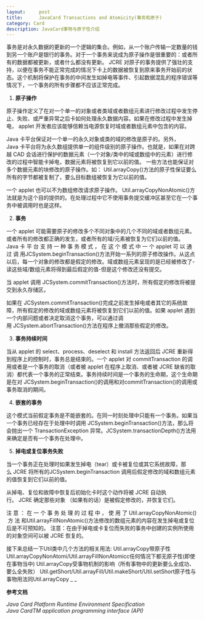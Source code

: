 ```yaml
---
layout:     post
title:      JavaCard Transactions and Atomicity(事务和原子)
category: Card
description: JavaCard事物与原子性介绍
---
```

事务是对永久数据的更新的一个逻辑的集合。例如，从一个账户传输一定数量的钱到另一个账户是银行的事务。对于一个事务来说成为原子操作是很重要的：或者所有的数据都被更新，或者什么都没有更新。 JCRE 对原子的事务提供了强壮的支持，以便在事务不能正常完成的情况下卡上的数据被恢复到原来事务开始前的状态。这个机制将保护在事务的中间发生如掉电等事件、引起数据混乱的程序错误等情况下，一个事务的所有步骤都不应该正常完成。

  1. **原子操作**

原子操作定义了在对一个单一的对象或者类域或者数组元素进行修改过程中发生停止、失败、或严重异常之后卡如何处理永久数据内容。如果在修改过程中发生掉电， applet 开发者应该能够信赖当电源恢复时域或者数组元素中包含的内容。

Java 卡平台保证对一个单一的永久对象或类的域的修改是原子的。另外，Java 卡平台将为永久数组提供单一的组件级别的原子操作。也就是，如果在对跨越 CAD 会话进行保护的数据元素（一个对象/类中的域或数组中的元素）进行修改的过程中智能卡掉电，数据元素将被恢复到它以前的值。
一些方法也能保证对多个数据元素的块修改的原子操作。如： Util.arrayCopy()方法的原子性保证要么所有的字节都被复制了，要么目标数组被恢复为它以前的值。

一个 applet 也可以不为数组修改请求原子操作。 Util.arrayCopyNonAtomic()方法就是为这个目的提供的。在处理过程中它不使用事务提交缓冲区甚至它在一个事务中被调用时也是这样。

<ol start="2">
  <li>
    <strong>事务</strong>
  </li>
</ol>

一个 applet 可能需要原子的修改多个不同对象中的几个不同的域或者数组元素。或者所有的修改都正确的发生，或者所有的域/元素被恢复为它们以前的值。
Java 卡 平 台 支 持 一 种 事 务 模 式 ， 在 这 个 模 式 中 一 个 applet 可 以 通 过 调 用JCSystem.beginTransaction()方法开始一系列的原子修改操作。从这点以后，每一个对象的修改都是假定的修改。域或数组元素呈现的是已经被修改了-读这些域/数组元素将得到最后假定的值-但是这个修改还没有提交。

当 applet 调用 JCSystem.commitTransaction()方法时，所有假定的修改将被提交到永久存储区。

如果在 JCSystem.commitTransaction()完成之前发生掉电或者其它的系统故障，所有假定的修改的域或数组元素将被恢复到它们以前的值。如果 applet 遇到一个内部问题或者决定取消这个事务，可以通过调用 JCSystem.abortTransaction()方法在程序上撤消那些假定的修改。

<ol start="3">
  <li>
    <strong>事务持续时间</strong>
  </li>
</ol>

当从 applet 的 select、process、deselect 和 install 方法返回后 JCRE 重新得到程序上的控制时，事务总是结束的。一个 applet 对 commitTransaction 的调用或者是一个事务的取消（或者被 applet 在程序上取消、或者被 JCRE 缺省的取消）都代表一个事务的正常结束。事务持续时间是一个事务的生命期，这个生命期是在对 JCSystem.beginTransaction()的调用和对commitTransaction()的调用或事务取消的期间。

<ol start="4">
  <li>
    <strong>嵌套的事务</strong>
  </li>
</ol>

这个模式当前假定事务是不能嵌套的。在同一时刻处理中只能有一个事务。如果当一个事务已经存在于处理中时调用 JCSystem.beginTransaction()方法，那么将会抛出一个 TransactionException 异常。JCSystem.transactionDepth()方法用来确定是否有一个事务在处理中。

<ol start="5">
  <li>
    <strong>掉电或复位事务失败</strong>
  </li>
</ol>

当一个事务正在处理时如果发生掉电（tear）或卡被复位或其它系统故障，那么 JCRE 将所有的JCSystem.beginTransaction 调用后假定修改的域和数组元素的值恢复到它们以前的值。

从掉电、复位和故障中恢复后初始化卡时这个动作将被 JCRE 自动执行。 JCRE 确定那些对象 （如果有的话）是被假定修改的，并恢复它们。

注 意 ： 在 一 个 事 务 处 理 的 过 程 中 ， 使 用 了 Util.arrayCopyNonAtomic() 方 法 和Util.arrayFillNonAtomic()方法修改的数组元素的内容在发生掉电或复位后是不可预知的。
注意：在由于掉电或卡复位而失败的事务中创建的实例所使用的对象空间可以被 JCRE 恢复的。

接下来总结一下Util类中几个方法的相关用法:
Util.arrayCopy带原子性
Util.arrayCopyNonAtomi/Util.arrayFillNonAtomicc任何情况下都无原子性(即使在事物当中)
Util.arrayCopy受事物机制的影响（所有事物中的更新要么全成功、要么全失败）
Util.getShort/Util.arrayFill/Util.makeShort/Util.setShort原子性与事物用法同Util.arrayCopy
_ _

**参考文档**

_Java Card Platform Runtime Environment Specification_
_Java CardTM application programming interface (API)_
